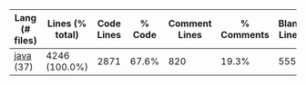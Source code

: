 |Lang (# files)|Lines (% total)|Code Lines|% Code|Comment Lines|% Comments|Blank Lines|% Blank|
| --- | --- | --- | --- | --- | --- | --- | --- |
|[java](https://github.com/ilja615/ForrestGame/tree/master/statistics/java/lines_descending.md) (37)|4246 (100.0%)|2871|67.6%|820|19.3%|555|13.1%|